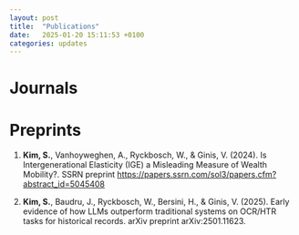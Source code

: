 ```yaml
---
layout: post
title:  "Publications"
date:   2025-01-20 15:11:53 +0100
categories: updates
---
```


# Journals


# Preprints

1. **Kim, S.**, Vanhoyweghen, A., Ryckbosch, W., & Ginis, V. (2024). Is Intergenerational Elasticity (IGE) a Misleading Measure of Wealth Mobility?. SSRN preprint https://papers.ssrn.com/sol3/papers.cfm?abstract_id=5045408 

2. **Kim, S.**, Baudru, J., Ryckbosch, W., Bersini, H., & Ginis, V. (2025). Early evidence of how LLMs outperform traditional systems on OCR/HTR tasks for historical records. arXiv preprint arXiv:2501.11623. 

